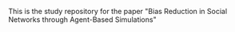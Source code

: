 This is the study repository for the paper "Bias Reduction in Social Networks through Agent-Based Simulations"
